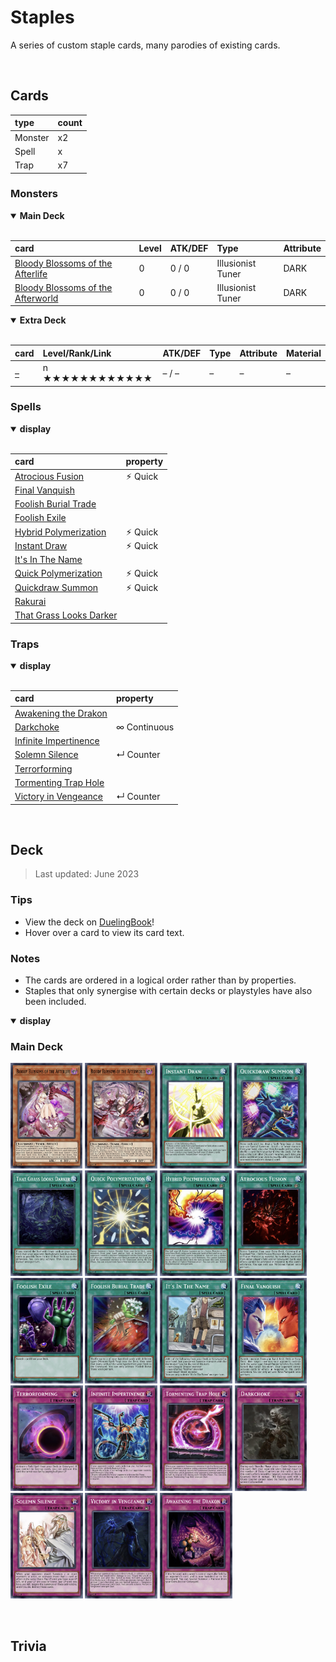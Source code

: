 # Staples

A series of custom staple cards, many parodies of existing cards.


<br>


## Cards

| type | count |
| :--- | :---- |
| Monster | x2 |
| Spell   | x |
| Trap    | x7 |

### Monsters

<details open>
  <summary> <b> Main Deck </b> </summary> <br>

| card | Level | ATK/DEF | Type | Attribute |
| :--- | :---- | :------ | :--- | :-------- |
| [Bloody Blossoms of the Afterlife](../cards/monsters/standard/Bloody%20Blossoms%20of%20the%20Afterlife.md) | 0 | 0 / 0 | Illusionist Tuner | DARK |
| [Bloody Blossoms of the Afterworld](../cards/monsters/standard/Bloody%20Blossoms%20of%20the%20Afterworld.md) | 0 | 0 / 0 | Illusionist Tuner | DARK |

</details>

<details open>
  <summary> <b> Extra Deck </b> </summary> <br>

| card | Level/Rank/Link | ATK/DEF | Type | Attribute | Material |
| :--- | :-------------- | :------ | :--- | :-------- | :------- |
| [–](../cards/monsters/–/–.md) | n ★★★★★★★★★★★★ | – / – | – | – | – |

</details>

### Spells

<details open>
  <summary> <b> display </b> </summary> <br>

| card | property |
| :--- | :------- |
| [Atrocious Fusion](../cards/spells/Atrocious%20Fusion.md) | ⚡︎ Quick |
| [Final Vanquish](../cards/spells/Final%20Vanquish.md) | |
| [Foolish Burial Trade](../cards/spells/Foolish%20Burial%20Trade.md) | |
| [Foolish Exile](../cards/spells/Foolish%20Exile.md) | |
| [Hybrid Polymerization](../cards/spells/Hybrid%20Polymerization.md) | ⚡︎ Quick |
| [Instant Draw](../cards/spells/Instant%20Draw.md) | ⚡︎ Quick |
| [It's In The Name](../cards/spells/It's%20In%20The%20Name.md) | |
| [Quick Polymerization](../cards/spells/Quick%20Polymerization.md) | ⚡︎ Quick |
| [Quickdraw Summon](../cards/spells/Quickdraw%20Summon.md) | ⚡︎ Quick |
| [Rakurai](../cards/spells/Rakurai.md) | |
| [That Grass Looks Darker](../cards/spells/That%20Grass%20Looks%20Darker.md) | |

</details>

### Traps

<details open>
  <summary> <b> display </b> </summary> <br>

| card | property |
| :--- | :------- |
| [Awakening the Drakon](../cards/traps/Awakening%20the%20Drakon.md) | |
| [Darkchoke](../cards/traps/Darkchoke.md) | ∞ Continuous |
| [Infinite Impertinence](../cards/traps/Infinite%20Impertinence.md) | |
| [Solemn Silence](../cards/traps/Solemn%20Silence.md) | ↵ Counter |
| [Terrorforming](../cards/traps/Terrorforming.md) | |
| [Tormenting Trap Hole](../cards/traps/Tormenting%20Trap%20Hole.md) | |
| [Victory in Vengeance](../cards/traps/Victory%20in%20Vengeance.md) | ↵ Counter |

</details>


<br>


## Deck

> Last updated: June 2023

### Tips
- View the deck on [DuelingBook](https://duelingbook.com/deck?id=12239205)!
- Hover over a card to view its card text.

### Notes
- The cards are ordered in a logical order rather than by properties.
- Staples that only synergise with certain decks or playstyles have also been included.

<details open>
  <summary> <b> display </b> </summary>

### Main Deck
<img src="../../.assets/cards/monsters/Bloody Blossoms of the Afterlife.png" height="169px"
title="(This card’s original Level is treated as 0.)
During your opponent’s turn (Quick Effect): You can send this card from your hand or field to the Graveyard; this turn, each time your opponent Special Summons a monster, they must banish 1 card from their hand, field, Extra Deck or Graveyard face-down. You cannot activate other card effects the turn you activate this effect.">
<img src="../../.assets/cards/monsters/Bloody Blossoms of the Afterworld.png" height="169px"
title="(This card’s original Level is treated as 0.)
Cannot be Normal Summoned/Set. Must be Special Summoned (from your hand) by Tributing 1 or more monsters on the field with different types (Fusion/Synchro/Xyz/Link). You cannot Normal Summon/Set during the turn you Summon ‘Bloody Blossoms of the Afterworld’ this way. Cannot be Tributed or used as Special Summon material. There can only be 1 ‘Bloody Blossoms of the Afterworld’ on the field.">
<img src="../../.assets/cards/spells/Instant Draw.png" height="169px"
title="Activate 1 of the following effects.
• Tribute 2 other cards from your hand and/or field; draw 2 cards.
• Discard 1 ‘Instant Draw’; draw 2 cards.
• If your opponent controls more cards than you, and you have less than 2 cards in your hand: Pay half your LP; draw 2 cards.
You can only activate ‘Instant Draw’ once per turn.">
<img src="../../.assets/cards/spells/Quickdraw Summon.png" height="169px"
title="Draw cards until you draw a Spell/Trap (max 3), then you can Special Summon 1 Level 4 or lower monster from your hand, also after that, for each card you drew, shuffle 1 card from your hand into the Deck. For the rest of the turn after this card resolves, each time you add a card from your Deck to your hand by card effect, you must immediately discard 1 card.">
<img src="../../.assets/cards/spells/That Grass Looks Darker.png" height="169px"
title="If you started the Duel with fewer cards in your Extra Deck than your opponent: Both players banish as many cards as possible from the top of their Deck, up to the difference. You can only activate ‘That Grass Looks Darker’ once per turn.">
<img src="../../.assets/cards/spells/Quick Polymerization.png" height="169px"
title="Fusion Summon 1 Fusion Monster from your Extra Deck, using monsters from your hand and/or field as material. If your opponent controls a monster Summoned from the Extra Deck, you can also use 1 monster from your Deck as material, but if you do, send the Summoned monster to the Graveyard during the End Phase. You can only activate ‘Quick Polymerization’ once per turn.">
<img src="../../.assets/cards/spells/Hybrid Polymerization.png" height="169px"
title="Pay half your LP; Fusion Summon up to 2 Fusion Monsters from your Extra Deck, using cards from your hand or field and/or up to 2 cards your opponent controls as material. You can use a card(s) you control as material for both Summons. You cannot Summon monsters from the Extra Deck the turn activate this card, except by the effect of ‘Hybrid Polymerization’. You can only use ‘Hybrid Polymerization’ once per turn.">
<img src="../../.assets/cards/spells/Atrocious Fusion.png" height="169px"
title="Fusion Summon from your Extra Deck, Graveyard or Banished Pile, 1 DARK Fusion Monster that lists a Ritual or Fusion Monster as material, by banishing materials from either player’s field and/or Graveyard. Cards and effects cannot be activated in response to this card’s activation. You can only use ‘Atrocious Fusion’ once per turn.">
<img src="../../.assets/cards/spells/Foolish Exile.png" height="169px"
title="Banish 1 card from your Deck.">
<img src="../../.assets/cards/spells/Foolish Burial Trade.png" height="169px"
title="Shuffle up to 2 of your banished cards with different types (Monster/Spell/Trap) into the Deck, then send that many cards of the same type(s) from your Deck to the Graveyard. You can only activate ‘Foolish Burial Trade’ once per turn.">
<img src="../../.assets/cards/spells/It's In The Name.png" height="169px"
title="Add 1 of the following from your Deck or Graveyard to your hand, but you cannot Summon monsters with the mentioned Type for the rest of this turn.
• 1 non-Dragon ‘Dragon’ monster
• 1 non-Warrior ‘Warrior’ monster
• 1 non-Beast ‘Beast’ monster
You can only activate ‘It's In The Name’ once per turn.">
<img src="../../.assets/cards/spells/Final Vanquish.png" height="169px"
title="Banish 1 monster from your hand, field, Deck or Extra Deck, then target 1 monster your opponent controls with the same type (Ritual/Fusion/Synchro/Xyz/Link); banish that target face-down. Your opponent cannot activate cards or effects in response to this card’s activation. You can only activate ‘Final Vanquish’ once per turn.">
<img src="../../.assets/cards/traps/Terrorforming.png" height="169px"
title="Activate 1 Field Spell from your Deck or Graveyard. If you control no face-up cards, you can activate this card the turn it was Set by paying half your LP.">
<img src="../../.assets/cards/traps/Infinite Impertinence.png" height="169px"
title="If your opponent controls more cards than you: Pay half your LP, then activate 1 of the following effects;
• Negate the effects of all face-up cards your opponent controls, until the end of this turn.
• Negate all card effects your opponent activates this Phase.
If you control no face-up cards, you can activate this card the turn it was Set.">
<img src="../../.assets/cards/traps/Tormenting Trap Hole.png" height="169px"
title="When your opponent Summons a monster from the Graveyard, or Special Summons a monster using a monster Summoned from the Graveyard as material: Banish the Summoned monster, and if you do, while that card is banished, your opponent takes damage equal to half its original ATK during each Standby Phase. You can only activate 'Tormenting Trap Hole' once per Duel.">
<img src="../../.assets/cards/traps/Darkchoke.png" height="169px"
title="During each Standby Phase, place 1 Choke Counter on this card, then your opponent takes damage equal to the number of Choke Counters on this card x 200. If this card’s effects would be negated, remove all Choke Counters from it instead. This face-up card with a Choke Counter cannot leave the field by card effect, unless it is banished.">
<img src="../../.assets/cards/traps/Solemn Silence.png" height="169px"
title="When your opponent would Summon 2 or more monsters at once, or activates more than 1 card or effect in the same Chain: Pay LP until you have 1000 LP left, or if your LP are 1000 or lower, pay LP until you have 100 left; negate the Summon or those activations, and if you do, destroy those cards.">
<img src="../../.assets/cards/traps/Victory in Vengeance.png" height="169px"
title="When your opponent declares a direct attack, or activates a card or effect that would inflict damage to you: Negate the attack or activation, also after that, banish as many monsters as possible from both player’s Graveyards, inflict 450 damage for each, then if at least 7 were banished, you can Special Summon 1 ‘Vengeance Vanguard’ from your Extra Deck. You can only activate ‘Victory in Vengeance’ once per Duel.">
<img src="../../.assets/cards/traps/Awakening the Drakon.png" height="169px"
title="If this Set card in its owner’s control leaves the field by an opponent’s card, and is now banished or in the Graveyard: You can Special Summon 1 monster from your Extra Deck or Graveyard.">

</details>


<br>


## Trivia
